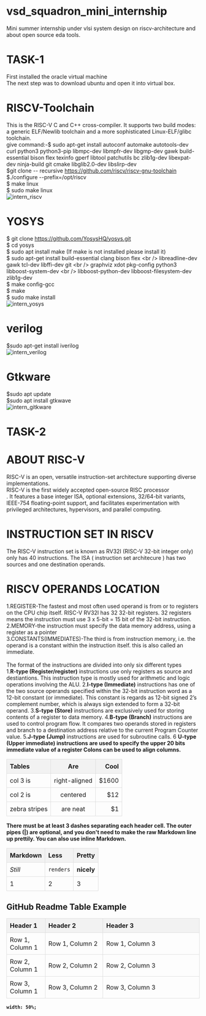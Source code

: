 # vsd_squadron_mini_internship
Mini summer internship under vlsi system design on riscv-architecture and about open source eda tools.
# TASK-1
First installed the oracle virtual machine<br />
The next step was to download ubuntu and open it into virtual box.<br />
# RISCV-Toolchain
This is the RISC-V C and C++ cross-compiler. It supports two build modes: a generic ELF/Newlib toolchain and a more sophisticated Linux-ELF/glibc toolchain.<br />
give command:-$ sudo apt-get install autoconf automake autotools-dev curl python3 python3-pip libmpc-dev libmpfr-dev libgmp-dev gawk build-essential bison flex texinfo gperf libtool patchutils bc zlib1g-dev libexpat-dev ninja-build git cmake libglib2.0-dev libslirp-dev<br />
$git clone -- recursive https://github.com/riscv/riscv-gnu-toolchain <br />
$./configure --prefix=/opt/riscv<br />
$ make linux<br />
$ sudo make linux<br />
![intern_riscv](https://github.com/simrangupta29/vsd_squadron_mini_internship/assets/130252328/d3cf31fe-2712-4d0d-ad97-b394c5498b41)
# YOSYS
$ git clone https://github.com/YosysHQ/yosys.git<br />
$ cd yosys<br />
$ sudo apt install make (If make is not installed please install it) <br />
$ sudo apt-get install build-essential clang bison flex \<br />
    libreadline-dev gawk tcl-dev libffi-dev git \<br />
    graphviz xdot pkg-config python3 libboost-system-dev \<br />
    libboost-python-dev libboost-filesystem-dev zlib1g-dev<br />
$ make config-gcc<br />
$ make <br />
$ sudo make install<br />
![intern_yosys](https://github.com/simrangupta29/vsd_squadron_mini_internship/assets/130252328/a562fb43-7d69-4e0c-b9c6-cd00f0c9dc0f)
# verilog
$sudo apt-get install iverilog<br />
![intern_verilog](https://github.com/simrangupta29/vsd_squadron_mini_internship/assets/130252328/99574331-89fb-4484-ae07-7ef634dfb823)

# Gtkware
$sudo apt update<br />
$sudo apt install gtkwave<br />
![intern_gitkware](https://github.com/simrangupta29/vsd_squadron_mini_internship/assets/130252328/533e8301-6589-47dc-a309-4882c1bc80af)
# TASK-2
# ABOUT RISC-V
RISC-V is an open, versatile instruction-set architecture supporting diverse implementations. </br>
RISC-V is the first widely accepted open-source RISC processor </br>.
It features a base integer ISA, optional extensions, 32/64-bit variants, IEEE-754 floating-point support, and facilitates experimentation with privileged architectures, hypervisors, and parallel computing.
# INSTRUCTION SET IN RISCV
The RISC-V instruction set is known as RV32I (RISC-V 32-bit integer only) only has 40 instructions. The ISA ( instruction set architecure ) has two sources and one 
destination operands.</br>
# RISCV OPERANDS LOCATION
1.REGISTER-The fastest and most often used operand is from or to registers on the CPU chip itself. RISC-V RV32I has 32 32-bit registers. 32 registers 
means the instruction must use 3 x 5-bit = 15 bit of the 32-bit instruction.</br>
2.MEMORY-the instruction must specify the data memory address, using a register as a pointer</br>
3.CONSTANTS(IMMEDIATES)-The third is from instruction memory, i.e. the operand is a constant within  the instruction itself. this is also called an immediate.</br>
</br>
The format of the instructions are divided into only six different types</br>
1.<b>R-type (Register/register)</b> instructions use only registers as source and 
destiantions. This instruction type is mostly used for arithmetic and logic 
operations involving the ALU.
2.<b>I-type (Immediate)</b> instructions has one of the two source operands specified 
within the 32-bit instruction word as a 12-bit constant (or immediate). This 
constant is regards as 12-bit signed 2’s complement number, which is always 
sign extended to form a 32-bit operand.
3.<b>S-type (Store)</b> instructions are exclusively used for storing contents of a 
register to data memory. 
4.<b>B-type (Branch)</b> instructions are used to control program flow. It compares 
two operands stored in registers and branch to a destination address relative 
to the current Program Counter value. 
5.<b>J-type (Jump)</b> instructions are used for subroutine calls.
6 <b>U-type (Upper immediate)<b> instructions are used to specify the upper 20 bits immediate value of a register
Colons can be used to align columns.

| Tables        | Are           | Cool  |
| ------------- |:-------------:| -----:|
| col 3 is      | right-aligned | $1600 |
| col 2 is      | centered      |   $12 |
| zebra stripes | are neat      |    $1 |

There must be at least 3 dashes separating each header cell.
The outer pipes (|) are optional, and you don't need to make the 
raw Markdown line up prettily. You can also use inline Markdown.

Markdown | Less | Pretty
--- | --- | ---
*Still* | `renders` | **nicely**
1 | 2 | 3
<style>
  table {
    width: 100%;
    border-collapse: collapse;
  }
  th, td {
    padding: 8px;
    text-align: left;
    border: 1px solid #ddd;
  }
  th {
    background-color: #f2f2f2;
  }
  /* Specify column widths */
  .col1 {
    width: 20%;
  }
  .col2 {
    width: 30%;
  }
  .col3 { }
</style>
</head>
<body>

<h2>GitHub Readme Table Example</h2>

<table>
  <tr>
    <th class="col1">Header 1</th>
    <th class="col2">Header 2</th>
    <th class="col3">Header 3</th>
  </tr>
  <tr>
    <td>Row 1, Column 1</td>
    <td>Row 1, Column 2</td>
    <td>Row 1, Column 3</td>
  </tr>
  <tr>
    <td>Row 2, Column 1</td>
    <td>Row 2, Column 2</td>
    <td>Row 2, Column 3</td>
  </tr>
<tr>
    <td>Row 3, Column 1</td>
    <td>Row 3, Column 2</td>
    <td>Row 3, Column 3</td>
  </tr>
</table>


    width: 50%;

